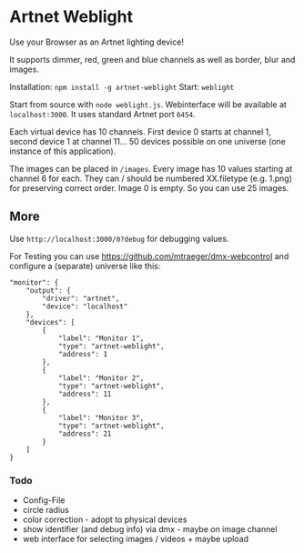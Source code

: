 # Artnet Weblight

Use your Browser as an Artnet lighting device!

It supports dimmer, red, green and blue channels as well as border, blur and images.

Installation: `npm install -g artnet-weblight` Start: `weblight`

Start from source with `node weblight.js`. 
Webinterface will be available at `localhost:3000`. It uses standard Artnet port `6454`.



Each virtual device has 10 channels. First device 0 starts at channel 1, second device 1 at channel 11...
50 devices possible on one universe (one instance of this application).

The images can be placed in `/images`. Every image has 10 values starting at channel 6 for each. 
They can / should be numbered XX.filetype (e.g. 1.png) for preserving correct order. 
Image 0 is empty. So you can use 25 images.



## More
Use `http://localhost:3000/0?debug` for debugging values.

For Testing you can use https://github.com/mtraeger/dmx-webcontrol and configure a (separate) universe like this:
```
"monitor": {
    "output": {
        "driver": "artnet",
        "device": "localhost"
    },
    "devices": [
        {
            "label": "Monitor 1",
            "type": "artnet-weblight",
            "address": 1
        },
        {
            "label": "Monitor 2",
            "type": "artnet-weblight",
            "address": 11
        },
        {
            "label": "Monitor 3",
            "type": "artnet-weblight",
            "address": 21
        }
    ]
}
```

### Todo
* Config-File
* circle radius
* color correction - adopt to physical devices
* show identifier (and debug info) via dmx - maybe on image channel
* web interface for selecting images / videos + maybe upload

